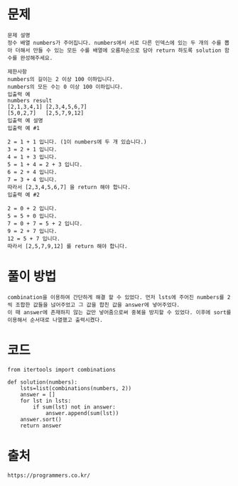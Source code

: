 # 문제

```
문제 설명
정수 배열 numbers가 주어집니다. numbers에서 서로 다른 인덱스에 있는 두 개의 수를 뽑아 더해서 만들 수 있는 모든 수를 배열에 오름차순으로 담아 return 하도록 solution 함수를 완성해주세요.

제한사항
numbers의 길이는 2 이상 100 이하입니다.
numbers의 모든 수는 0 이상 100 이하입니다.
입출력 예
numbers	result
[2,1,3,4,1]	[2,3,4,5,6,7]
[5,0,2,7]	[2,5,7,9,12]
입출력 예 설명
입출력 예 #1

2 = 1 + 1 입니다. (1이 numbers에 두 개 있습니다.)
3 = 2 + 1 입니다.
4 = 1 + 3 입니다.
5 = 1 + 4 = 2 + 3 입니다.
6 = 2 + 4 입니다.
7 = 3 + 4 입니다.
따라서 [2,3,4,5,6,7] 을 return 해야 합니다.
입출력 예 #2

2 = 0 + 2 입니다.
5 = 5 + 0 입니다.
7 = 0 + 7 = 5 + 2 입니다.
9 = 2 + 7 입니다.
12 = 5 + 7 입니다.
따라서 [2,5,7,9,12] 를 return 해야 합니다.

```

# 풀이 방법
    combination을 이용하여 간단하게 해결 할 수 있었다. 먼저 lsts에 주어진 numbers를 2씩 조합한 값들을 넎어주었고 그 값을 합친 값을 answer에 넣어주었다.
    이 때 answer에 존재하지 않는 값만 넣어줌으로써 중복을 방지할 수 있었다. 이후에 sort를 이용해서 순서대로 나열했고 출력시켰다.

    

# 코드
```
from itertools import combinations

def solution(numbers):
    lsts=list(combinations(numbers, 2))
    answer = []
    for lst in lsts:
        if sum(lst) not in answer:
            answer.append(sum(lst))
    answer.sort()
    return answer

```
# 출처
    https://programmers.co.kr/